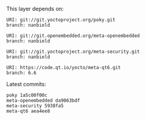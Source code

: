 This layer depends on:

    URI: git://git.yoctoproject.org/poky.git
    branch: nanbield

    URI: git://git.openembedded.org/meta-openembedded
    branch: nanbield

    URI: git://git.yoctoproject.org/meta-security.git
    branch: nanbield

    URI: https://code.qt.io/yocto/meta-qt6.git
    branch: 6.6

Latest commits:

    poky 1a5c00f00c
    meta-openembedded da9063bdf
    meta-security 5938fa5
    meta-qt6 aea4ee8
